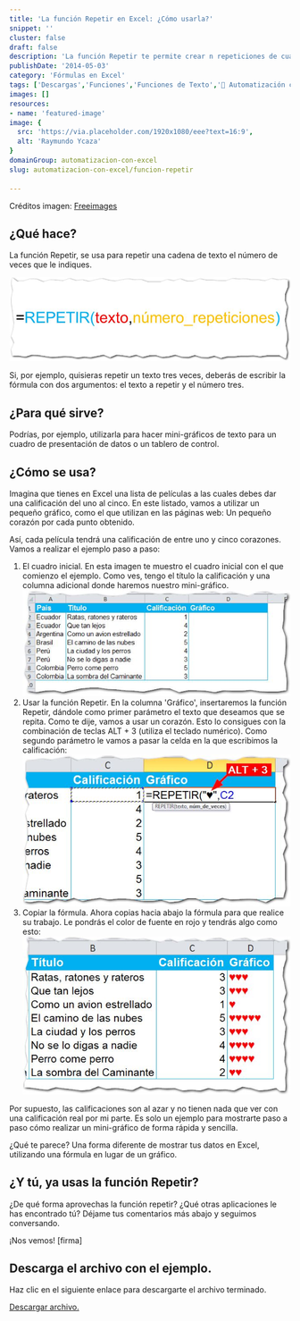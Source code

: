 ```yaml
---
title: 'La función Repetir en Excel: ¿Cómo usarla?'
snippet: ''
cluster: false
draft: false 
description: 'La función Repetir te permite crear n repeticiones de cualquier texto. Aprovecha esta función para hacer mini-gráficos en Excel.'
publishDate: '2014-05-03'
category: 'Fórmulas en Excel'
tags: ['Descargas','Funciones','Funciones de Texto','🤖 Automatización con Excel']
images: []
resources: 
- name: 'featured-image'
image: {
  src: 'https://via.placeholder.com/1920x1080/eee?text=16:9',
  alt: 'Raymundo Ycaza'
}
domainGroup: automatizacion-con-excel
slug: automatizacion-con-excel/funcion-repetir

---
```


Créditos imagen: [Freeimages](http://www.freeimages.com/photo/360165)

## ¿Qué hace?

La función Repetir, se usa para repetir una cadena de texto el número de veces que le indiques.

[![Función Repetir](images/funcion-repetir-0031.jpg)](http://raymundoycaza.com/wp-content/uploads/funcion-repetir-0031.jpg)

Si, por ejemplo, quisieras repetir un texto tres veces, deberás de escribir la fórmula con dos argumentos: el texto a repetir y el número tres.

## ¿Para qué sirve?

Podrías, por ejemplo, utilizarla para hacer mini-gráficos de texto para un cuadro de presentación de datos o un tablero de control.

## ¿Cómo se usa?

Imagina que tienes en Excel una lista de películas a las cuales debes dar una calificación del uno al cinco. En este listado, vamos a utilizar un pequeño gráfico, como el que utilizan en las páginas web: Un pequeño corazón por cada punto obtenido.

Así, cada película tendrá una calificación de entre uno y cinco corazones. Vamos a realizar el ejemplo paso a paso:

1. El cuadro inicial. En esta imagen te muestro el cuadro inicial con el que comienzo el ejemplo. Como ves, tengo el título la calificación y una columna adicional donde haremos nuestro mini-gráfico. [![Función Repetir](images/funcion-repetir-0011.jpg)](http://raymundoycaza.com/wp-content/uploads/funcion-repetir-0011.jpg) 
2. Usar la función Repetir. En la columna 'Gráfico', insertaremos la función Repetir, dándole como primer parámetro el texto que deseamos que se repita. Como te dije, vamos a usar un corazón. Esto lo consigues con la combinación de teclas ALT + 3 (utiliza el teclado numérico). Como segundo parámetro le vamos a pasar la celda en la que escribimos la calificación: [![Función Repetir](images/funcion-repetir-0021.jpg)](http://raymundoycaza.com/wp-content/uploads/funcion-repetir-0021.jpg)
3. Copiar la fórmula. Ahora copias hacia abajo la fórmula para que realice su trabajo. Le pondrás el color de fuente en rojo y tendrás algo como esto: [![Función Repetir](images/funcion-repetir-0041.jpg)](http://raymundoycaza.com/wp-content/uploads/funcion-repetir-0041.jpg)

Por supuesto, las calificaciones son al azar y no tienen nada que ver con una calificación real por mi parte. Es solo un ejemplo para mostrarte paso a paso cómo realizar un mini-gráfico de forma rápida y sencilla.

¿Qué te parece? Una forma diferente de mostrar tus datos en Excel, utilizando una fórmula en lugar de un gráfico.

## ¿Y tú, ya usas la función Repetir?

¿De qué forma aprovechas la función repetir? ¿Qué otras aplicaciones le has encontrado tú? Déjame tus comentarios más abajo y seguimos conversando.

¡Nos vemos! \[firma\]

## Descarga el archivo con el ejemplo.

Haz clic en el siguiente enlace para descargarte el archivo terminado.

[Descargar archivo.](http://static.raymundoycaza.com/funcion-repetir.xlsx)
